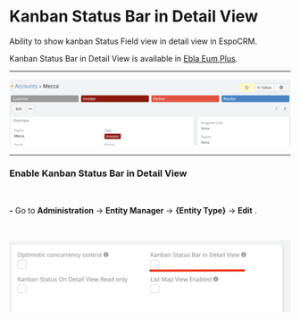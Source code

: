 # Kanban Status Bar in Detail View

Ability to show kanban Status Field view in detail view in EspoCRM.

Kanban Status Bar in Detail View is available
in [Ebla Eum Plus](https://www.eblasoft.com.tr/espocrm-extension-page/espocrm-kanban-board).


---

![Kanban Status Bar in Detail View](../../_static/images/espocrm-extensions/enum-plus/kanban-status-bar-in-detail-view.png)

---

### Enable Kanban Status Bar in Detail View

<br>


**-** Go to **Administration** -> **Entity Manager** -> **{Entity Type}** -> **Edit** .


<br>

![Enable Kanban Status Bar in Detail View](../../_static/images/espocrm-extensions/enum-plus/entity-param.png)